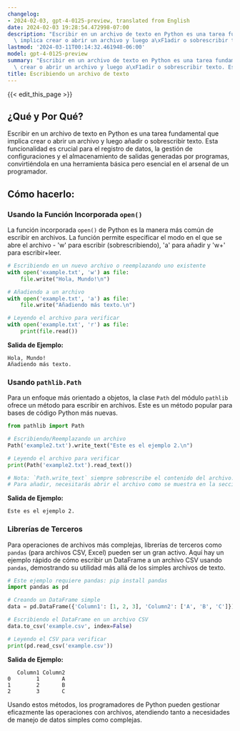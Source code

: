 ```yaml
---
changelog:
- 2024-02-03, gpt-4-0125-preview, translated from English
date: 2024-02-03 19:28:54.472998-07:00
description: "Escribir en un archivo de texto en Python es una tarea fundamental que\
  \ implica crear o abrir un archivo y luego a\xF1adir o sobrescribir texto. Esta\u2026"
lastmod: '2024-03-11T00:14:32.461948-06:00'
model: gpt-4-0125-preview
summary: "Escribir en un archivo de texto en Python es una tarea fundamental que implica\
  \ crear o abrir un archivo y luego a\xF1adir o sobrescribir texto. Esta\u2026"
title: Escribiendo un archivo de texto
---
```


{{< edit_this_page >}}

## ¿Qué y Por Qué?
Escribir en un archivo de texto en Python es una tarea fundamental que implica crear o abrir un archivo y luego añadir o sobrescribir texto. Esta funcionalidad es crucial para el registro de datos, la gestión de configuraciones y el almacenamiento de salidas generadas por programas, convirtiéndola en una herramienta básica pero esencial en el arsenal de un programador.

## Cómo hacerlo:
### Usando la Función Incorporada `open()`
La función incorporada `open()` de Python es la manera más común de escribir en archivos. La función permite especificar el modo en el que se abre el archivo - 'w' para escribir (sobrescribiendo), 'a' para añadir y 'w+' para escribir+leer.

```python
# Escribiendo en un nuevo archivo o reemplazando uno existente
with open('example.txt', 'w') as file:
    file.write("Hola, Mundo!\n")

# Añadiendo a un archivo
with open('example.txt', 'a') as file:
    file.write("Añadiendo más texto.\n")

# Leyendo el archivo para verificar
with open('example.txt', 'r') as file:
    print(file.read())
```
**Salida de Ejemplo:**
```
Hola, Mundo!
Añadiendo más texto.
```
### Usando `pathlib.Path`
Para un enfoque más orientado a objetos, la clase `Path` del módulo `pathlib` ofrece un método para escribir en archivos. Este es un método popular para bases de código Python más nuevas.

```python
from pathlib import Path

# Escribiendo/Reemplazando un archivo
Path('example2.txt').write_text("Este es el ejemplo 2.\n")

# Leyendo el archivo para verificar
print(Path('example2.txt').read_text())

# Nota: `Path.write_text` siempre sobrescribe el contenido del archivo. 
# Para añadir, necesitarás abrir el archivo como se muestra en la sección anterior.
```
**Salida de Ejemplo:**
```
Este es el ejemplo 2.
```

### Librerías de Terceros
Para operaciones de archivos más complejas, librerías de terceros como `pandas` (para archivos CSV, Excel) pueden ser un gran activo. Aquí hay un ejemplo rápido de cómo escribir un DataFrame a un archivo CSV usando `pandas`, demostrando su utilidad más allá de los simples archivos de texto.

```python
# Este ejemplo requiere pandas: pip install pandas
import pandas as pd

# Creando un DataFrame simple
data = pd.DataFrame({'Column1': [1, 2, 3], 'Column2': ['A', 'B', 'C']})

# Escribiendo el DataFrame en un archivo CSV
data.to_csv('example.csv', index=False)

# Leyendo el CSV para verificar
print(pd.read_csv('example.csv'))
```
**Salida de Ejemplo:**
```
   Column1 Column2
0        1       A
1        2       B
2        3       C
```

Usando estos métodos, los programadores de Python pueden gestionar eficazmente las operaciones con archivos, atendiendo tanto a necesidades de manejo de datos simples como complejas.
